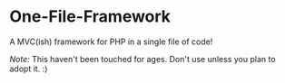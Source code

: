 # One-File-Framework
A MVC(ish) framework for PHP in a single file of code!

*Note:* This haven't been touched for ages. Don't use unless you plan to adopt it. :)
